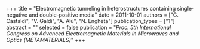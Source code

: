 +++
title = "Electromagnetic tunneling in heterostructures containing single-negative and double-positive media"
date = 2011-10-01
authors = ["G. Castaldi", "V. Galdi", "A. Alù", "N. Engheta"]
publication_types = ["1"]
abstract = ""
selected = false
publication = "*Proc. 5th International Congress on Advanced Electromagnetic Materials in Microwaves and Optics (METAMATERIALS)*"
+++

